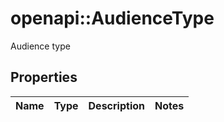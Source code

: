 # openapi::AudienceType

Audience type

## Properties
Name | Type | Description | Notes
------------ | ------------- | ------------- | -------------


